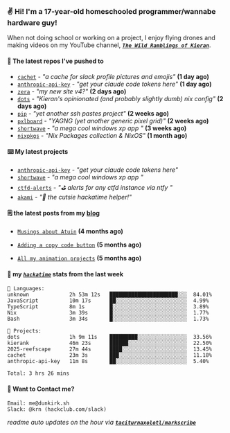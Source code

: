 ### ✌️ Hi! I'm a 17-year-old homeschooled programmer/wannabe hardware guy!

When not doing school or working on a project, I enjoy flying drones and making videos on my YouTube channel, [**_`The Wild Ramblings of Kieran`_**](https://youtube.com/@kieran.rambles).

#### 👷 The latest repos I've pushed to

- [`cachet`](https://github.com/taciturnaxolotl/cachet) - _"a cache for slack profile pictures and emojis"_ **(1 day ago)**
- [`anthropic-api-key`](https://github.com/taciturnaxolotl/anthropic-api-key) - _"get your claude code tokens here"_ **(1 day ago)**
- [`zera`](https://github.com/taciturnaxolotl/zera) - _"my new site v4?"_ **(2 days ago)**
- [`dots`](https://github.com/taciturnaxolotl/dots) - _"Kieran's opinionated (and probably slightly dumb) nix config"_ **(2 days ago)**
- [`pip`](https://github.com/taciturnaxolotl/pip) - _"yet another ssh pastes project"_ **(2 weeks ago)**
- [`pxlboard`](https://github.com/taciturnaxolotl/pxlboard) - _"YAGNG (yet another generic pixel grid)"_ **(2 weeks ago)**
- [`shortwave`](https://github.com/taciturnaxolotl/shortwave) - _"a mega cool windows xp app "_ **(3 weeks ago)**
- [`nixpkgs`](https://github.com/NixOS/nixpkgs) - _"Nix Packages collection & NixOS"_ **(1 month ago)**

#### ⌨️ My latest projects

- [`anthropic-api-key`](https://github.com/taciturnaxolotl/anthropic-api-key) - _"get your claude code tokens here"_
- [`shortwave`](https://github.com/taciturnaxolotl/shortwave) - _"a mega cool windows xp app "_
- [`ctfd-alerts`](https://github.com/taciturnaxolotl/ctfd-alerts) - _"⛳ alerts for any ctfd instance via ntfy "_
- [`akami`](https://github.com/taciturnaxolotl/akami) - _"🌷 the cutsie hackatime helper!"_

#### 🗒️ the latest posts from my [blog](https://dunkirk.sh)

- [`Musings about Atuin`](https://dunkirk.sh/blog/atuin/) **(4 months ago)**

- [`Adding a copy code button`](https://dunkirk.sh/blog/adding-a-copy-button/) **(5 months ago)**

- [`All my animation projects`](https://dunkirk.sh/blog/my-animations/) **(5 months ago)**



#### 📡 my [_`hackatime`_](https://waka.hackclub.com) stats from the last week

```text
💾 Languages:
unknown             2h 53m 12s   ██████████████████████░░░  84.01%
JavaScript          10m 17s      ██░░░░░░░░░░░░░░░░░░░░░░░  4.99%
TypeScript          8m 1s        █░░░░░░░░░░░░░░░░░░░░░░░░  3.89%
Nix                 3m 39s       █░░░░░░░░░░░░░░░░░░░░░░░░  1.77%
Bash                3m 34s       █░░░░░░░░░░░░░░░░░░░░░░░░  1.73%

💼 Projects:
dots                1h 9m 11s    █████████░░░░░░░░░░░░░░░░  33.56%
kierank             46m 23s      ██████░░░░░░░░░░░░░░░░░░░  22.50%
2025-reefscape      27m 44s      ████░░░░░░░░░░░░░░░░░░░░░  13.45%
cachet              23m 3s       ███░░░░░░░░░░░░░░░░░░░░░░  11.18%
anthropic-api-key   11m 8s       ██░░░░░░░░░░░░░░░░░░░░░░░  5.40%

Total: 3 hrs 26 mins
```

#### 📮 Want to Contact me?

```text
Email: me@dunkirk.sh
Slack: @krn (hackclub.com/slack)
```

_readme auto updates on the hour via [**`taciturnaxolotl/markscribe`**](https://github.com/taciturnaxolotl/markscribe)_
